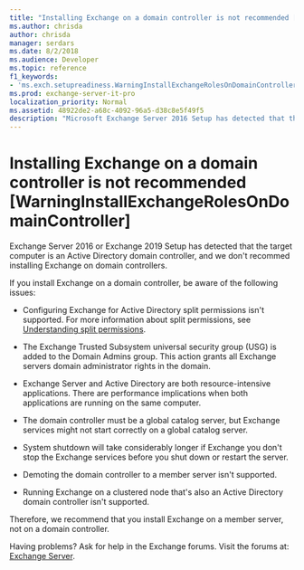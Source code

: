 ```yaml
---
title: "Installing Exchange on a domain controller is not recommended [WarningInstallExchangeRolesOnDomainController]"
ms.author: chrisda
author: chrisda
manager: serdars
ms.date: 8/2/2018
ms.audience: Developer
ms.topic: reference
f1_keywords:
- 'ms.exch.setupreadiness.WarningInstallExchangeRolesOnDomainController'
ms.prod: exchange-server-it-pro
localization_priority: Normal
ms.assetid: 48922de2-a68c-4092-96a5-d38c8e5f49f5
description: "Microsoft Exchange Server 2016 Setup has detected that the computer you're attempting to install Exchange 2016 on is an Active Directory domain controller. Installing Exchange 2016 on a domain controller isn't recommended."
---
```


# Installing Exchange on a domain controller is not recommended [WarningInstallExchangeRolesOnDomainController]

Exchange Server 2016 or Exchange 2019 Setup has detected that the target computer is an Active Directory domain controller, and we don't recommed installing Exchange on domain controllers.
  
If you install Exchange on a domain controller, be aware of the following issues:
  
- Configuring Exchange for Active Directory split permissions isn't supported. For more information about split permissions, see [Understanding split permissions](https://technet.microsoft.com/library/dd638106(v=exchg.150).aspx).
    
- The Exchange Trusted Subsystem universal security group (USG) is added to the Domain Admins group. This action grants all Exchange servers domain administrator rights in the domain.
    
- Exchange Server and Active Directory are both resource-intensive applications. There are performance implications when both applications are running on the same computer.
    
- The domain controller must be a global catalog server, but Exchange services might not start correctly on a global catalog server.
    
- System shutdown will take considerably longer if Exchange you don't stop the Exchange services before you shut down or restart the server.
    
- Demoting the domain controller to a member server isn't supported.
    
- Running Exchange on a clustered node that's also an Active Directory domain controller isn't supported.
    
Therefore, we recommend that you install Exchange on a member server, not on a domain controller.
  
Having problems? Ask for help in the Exchange forums. Visit the forums at: [Exchange Server](https://go.microsoft.com/fwlink/p/?linkId=60612).
